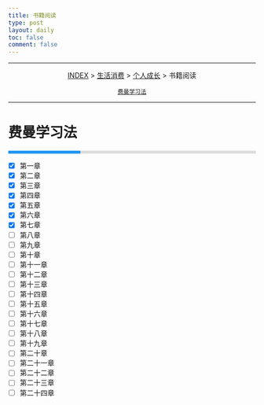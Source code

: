 ```yaml
---
title: 书籍阅读
type: post
layout: daily
toc: false
comment: false
---
```

<style>
.gk-process {
    width: 100%;
    background-color: #ddd;
}
.gk-processbar {
    height: 6px;
    background-color: #2196F3;
}
.gk-percentage {
    text-align: right;
    padding-right: 20px;
    line-height: 10px;
    color: white;
}
</style>

---
<span><center>[INDEX](/gknows/index) > [生活消费](/gknows/生活消费) > [个人成长](/gknows/个人成长) > 书籍阅读</center></span>

<small><center>[费曼学习法](/gknows/费曼学习法)</center></small>

---
# 费曼学习法

<div class="gk-process">
    <div class="gk-processbar" style="width:29.1%;"></div>
</div>

- [X] 第一章
- [X] 第二章
- [X] 第三章
- [X] 第四章
- [X]  第五章
- [X] 第六章
- [X] 第七章
- [ ] 第八章
- [ ] 第九章
- [ ] 第十章
- [ ] 第十一章
- [ ] 第十二章
- [ ] 第十三章
- [ ] 第十四章
- [ ] 第十五章
- [ ] 第十六章
- [ ] 第十七章
- [ ] 第十八章
- [ ] 第十九章
- [ ] 第二十章
- [ ] 第二十一章
- [ ] 第二十二章
- [ ] 第二十三章
- [ ] 第二十四章

